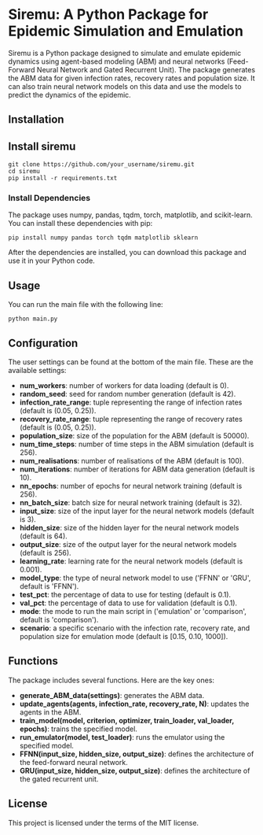 # Siremu: A Python Package for Epidemic Simulation and Emulation

Siremu is a Python package designed to simulate and emulate epidemic dynamics using agent-based modeling (ABM) and neural networks (Feed-Forward Neural Network and Gated Recurrent Unit). The package generates the ABM data for given infection rates, recovery rates and population size. It can also train neural network models on this data and use the models to predict the dynamics of the epidemic.

## Installation

## Install siremu

```
git clone https://github.com/your_username/siremu.git
cd siremu
pip install -r requirements.txt
```

### Install Dependencies

The package uses numpy, pandas, tqdm, torch, matplotlib, and scikit-learn. You can install these dependencies with pip:

```
pip install numpy pandas torch tqdm matplotlib sklearn
```

After the dependencies are installed, you can download this package and use it in your Python code.

## Usage

You can run the main file with the following line:

```
python main.py
```

## Configuration

The user settings can be found at the bottom of the main file. These are the available settings:

- **num_workers**: number of workers for data loading (default is 0).
- **random_seed**: seed for random number generation (default is 42).
- **infection_rate_range**: tuple representing the range of infection rates (default is (0.05, 0.25)).
- **recovery_rate_range**: tuple representing the range of recovery rates (default is (0.05, 0.25)).
- **population_size**: size of the population for the ABM (default is 50000).
- **num_time_steps**: number of time steps in the ABM simulation (default is 256).
- **num_realisations**: number of realisations of the ABM (default is 100).
- **num_iterations**: number of iterations for ABM data generation (default is 10).
- **nn_epochs**: number of epochs for neural network training (default is 256).
- **nn_batch_size**: batch size for neural network training (default is 32).
- **input_size**: size of the input layer for the neural network models (default is 3).
- **hidden_size**: size of the hidden layer for the neural network models (default is 64).
- **output_size**: size of the output layer for the neural network models (default is 256).
- **learning_rate**: learning rate for the neural network models (default is 0.001).
- **model_type**: the type of neural network model to use ('FFNN' or 'GRU', default is 'FFNN').
- **test_pct**: the percentage of data to use for testing (default is 0.1).
- **val_pct**: the percentage of data to use for validation (default is 0.1).
- **mode**: the mode to run the main script in ('emulation' or 'comparison', default is 'comparison').
- **scenario**: a specific scenario with the infection rate, recovery rate, and population size for emulation mode (default is [0.15, 0.10, 1000]).

## Functions

The package includes several functions. Here are the key ones:

- **generate_ABM_data(settings)**: generates the ABM data.
- **update_agents(agents, infection_rate, recovery_rate, N)**: updates the agents in the ABM.
- **train_model(model, criterion, optimizer, train_loader, val_loader, epochs)**: trains the specified model.
- **run_emulator(model, test_loader)**: runs the emulator using the specified model.
- **FFNN(input_size, hidden_size, output_size)**: defines the architecture of the feed-forward neural network.
- **GRU(input_size, hidden_size, output_size)**: defines the architecture of the gated recurrent unit.

## License

This project is licensed under the terms of the MIT license.